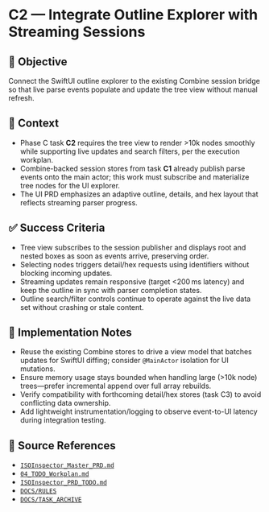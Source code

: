 # C2 — Integrate Outline Explorer with Streaming Sessions

## 🎯 Objective

Connect the SwiftUI outline explorer to the existing Combine session bridge so that live parse events populate and
update the tree view without manual refresh.

## 🧩 Context

- Phase C task **C2** requires the tree view to render >10k nodes smoothly while supporting live updates and search
  filters, per the execution workplan.
- Combine-backed session stores from task **C1** already publish parse events onto the main actor; this work must
  subscribe and materialize tree nodes for the UI explorer.
- The UI PRD emphasizes an adaptive outline, details, and hex layout that reflects streaming parser progress.

## ✅ Success Criteria

- Tree view subscribes to the session publisher and displays root and nested boxes as soon as events arrive, preserving
  order.
- Selecting nodes triggers detail/hex requests using identifiers without blocking incoming updates.
- Streaming updates remain responsive (target <200 ms latency) and keep the outline in sync with parser completion
  states.
- Outline search/filter controls continue to operate against the live data set without crashing or stale content.

## 🔧 Implementation Notes

- Reuse the existing Combine stores to drive a view model that batches updates for SwiftUI diffing; consider `@MainActor` isolation for UI mutations.
- Ensure memory usage stays bounded when handling large (>10k node) trees—prefer incremental append over full array
  rebuilds.
- Verify compatibility with forthcoming detail/hex stores (task C3) to avoid conflicting data ownership.
- Add lightweight instrumentation/logging to observe event-to-UI latency during integration testing.

## 🧠 Source References

- [`ISOInspector_Master_PRD.md`](../AI/ISOViewer/ISOInspector_PRD_Full/ISOInspector_Master_PRD.md)
- [`04_TODO_Workplan.md`](../AI/ISOInspector_Execution_Guide/04_TODO_Workplan.md)
- [`ISOInspector_PRD_TODO.md`](../AI/ISOViewer/ISOInspector_PRD_TODO.md)
- [`DOCS/RULES`](../RULES)
- [`DOCS/TASK_ARCHIVE`](../TASK_ARCHIVE)
